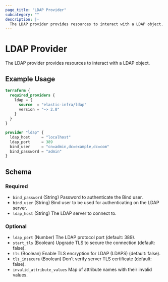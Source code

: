 ```yaml
---
page_title: "LDAP Provider"
subcategory: ""
description: |-
  The LDAP provider provides resources to interact with a LDAP object.
---
```


# LDAP Provider

The LDAP provider provides resources to interact with a LDAP object.

## Example Usage

```terraform
terraform {
  required_providers {
    ldap = {
      source  = "elastic-infra/ldap"
      version = "~> 2.0"
    }
  }
}

provider "ldap" {
  ldap_host     = "localhost"
  ldap_port     = 389
  bind_user     = "cn=admin,dc=example,dc=com"
  bind_password = "admin"
}
```

<!-- schema generated by tfplugindocs -->
## Schema

### Required

- `bind_password` (String) Password to authenticate the Bind user.
- `bind_user` (String) Bind user to be used for authenticating on the LDAP server.
- `ldap_host` (String) The LDAP server to connect to.

### Optional

- `ldap_port` (Number) The LDAP protocol port (default: 389).
- `start_tls` (Boolean) Upgrade TLS to secure the connection (default: false).
- `tls` (Boolean) Enable TLS encryption for LDAP (LDAPS) (default: false).
- `tls_insecure` (Boolean) Don't verify server TLS certificate (default: false).
- `invalid_attribute_values` Map of attribute names with their invalid values.